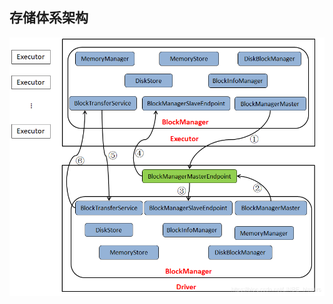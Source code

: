 ## 存储体系架构
![](https://github.com/chenxh/interviews/blob/main/imgs/spark-blockmanager.png  "spark-blockmanager")
